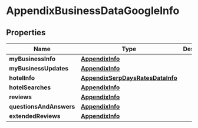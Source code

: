

# AppendixBusinessDataGoogleInfo


## Properties

| Name | Type | Description | Notes |
|------------ | ------------- | ------------- | -------------|
|**myBusinessInfo** | [**AppendixInfo**](AppendixInfo.md) |  |  [optional] |
|**myBusinessUpdates** | [**AppendixInfo**](AppendixInfo.md) |  |  [optional] |
|**hotelInfo** | [**AppendixSerpDaysRatesDataInfo**](AppendixSerpDaysRatesDataInfo.md) |  |  [optional] |
|**hotelSearches** | [**AppendixInfo**](AppendixInfo.md) |  |  [optional] |
|**reviews** | [**AppendixInfo**](AppendixInfo.md) |  |  [optional] |
|**questionsAndAnswers** | [**AppendixInfo**](AppendixInfo.md) |  |  [optional] |
|**extendedReviews** | [**AppendixInfo**](AppendixInfo.md) |  |  [optional] |



